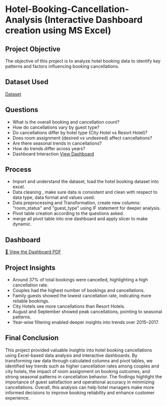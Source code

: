 # Hotel-Booking-Cancellation-Analysis (Interactive Dashboard creation using MS Excel)
## Project Objective
The objective of this project is to analyze hotel booking data to identify key patterns and factors influencing booking cancellations.
## Dataset Used
<a href="https://github.com/nishusapkota/hotel-booking-cancellation-analysis/blob/main/Hotel%20Booking%20Cancellation.xlsx">Dataset</a>
## Questions
- What is the overall booking and cancellation count?
- How do cancellations vary by guest type?
- Do cancellations differ by hotel type (City Hotel vs Resort Hotel)?
- Does room assignment (desired vs undesired) affect cancellations?
- Are there seasonal trends in cancellations?
- How do trends differ across years?
- Dashboard Interaction <a href="https://github.com/nishusapkota/hotel-booking-cancellation-analysis/blob/main/Hotel%20Booking%20Cancellation.pdf">View Dashboard</a>
## Process
- Import and understand the dataset, load the hotel booking dataset into excel.
- Data cleaning , make sure data is consistent and clean with respect to data type, data format and values used.
- Data preprocessing and Transformation, create new columns: "room_status" and "guest_type" using IF statement for deeper analysis.
- Pivot table creation according to the questions asked.
- merge all pivot table into one dashboard and apply slicer to make dynamic.
## Dashboard
[📄 View the Dashboard PDF](https://github.com/nishusapkota/hotel-booking-cancellation-analysis/blob/main/Hotel%20Booking%20Cancellation.pdf)
## Project Insights
- Around 37% of total bookings were cancelled, highlighting a high cancellation rate.
- Couples had the highest number of bookings and cancellations.
- Family guests showed the lowest cancellation rate, indicating more reliable bookings.
- City Hotels see more cancellations than Resort Hotels.
- August and September showed peak cancellations, pointing to seasonal patterns.
- Year-wise filtering enabled deeper insights into trends over 2015–2017.
## Final Conclusion
This project provided valuable insights into hotel booking cancellations using Excel-based data analysis and interactive dashboards. By transforming raw data through calculated columns and pivot tables, we identified key trends such as higher cancellation rates among couples and city hotels, the impact of room assignment on booking outcomes, and strong seasonal patterns in cancellation behavior. The findings highlight the importance of guest satisfaction and operational accuracy in minimizing cancellations. Overall, this analysis can help hotel managers make more informed decisions to improve booking reliability and enhance customer experience.


